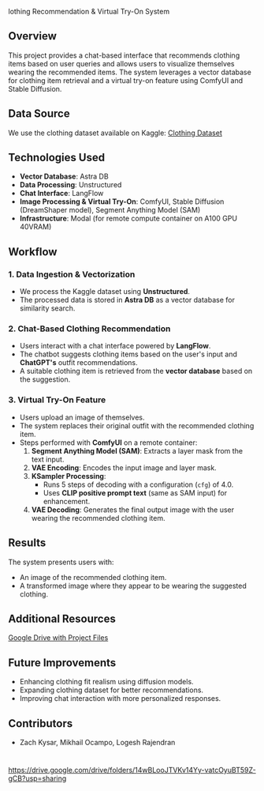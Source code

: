 
lothing Recommendation & Virtual Try-On System

## Overview
This project provides a chat-based interface that recommends clothing items based on user queries and allows users to visualize themselves wearing the recommended items. The system leverages a vector database for clothing item retrieval and a virtual try-on feature using ComfyUI and Stable Diffusion.

## Data Source
We use the clothing dataset available on Kaggle:
[Clothing Dataset](https://www.kaggle.com/datasets/agrigorev/clothing-dataset-full/data)

## Technologies Used
- **Vector Database**: Astra DB
- **Data Processing**: Unstructured
- **Chat Interface**: LangFlow
- **Image Processing & Virtual Try-On**: ComfyUI, Stable Diffusion (DreamShaper model), Segment Anything Model (SAM)
- **Infrastructure**: Modal (for remote compute container on A100 GPU 40VRAM)

## Workflow
### 1. Data Ingestion & Vectorization
- We process the Kaggle dataset using **Unstructured**.
- The processed data is stored in **Astra DB** as a vector database for similarity search.

### 2. Chat-Based Clothing Recommendation
- Users interact with a chat interface powered by **LangFlow**.
- The chatbot suggests clothing items based on the user's input and **ChatGPT's** outfit recommendations.
- A suitable clothing item is retrieved from the **vector database** based on the suggestion.

### 3. Virtual Try-On Feature
- Users upload an image of themselves.
- The system replaces their original outfit with the recommended clothing item.
- Steps performed with **ComfyUI** on a remote container:
  1. **Segment Anything Model (SAM)**: Extracts a layer mask from the text input.
  2. **VAE Encoding**: Encodes the input image and layer mask.
  3. **KSampler Processing**:
     - Runs 5 steps of decoding with a configuration (`cfg`) of 4.0.
     - Uses **CLIP positive prompt text** (same as SAM input) for enhancement.
  4. **VAE Decoding**: Generates the final output image with the user wearing the recommended clothing item.

## Results
The system presents users with:
- An image of the recommended clothing item.
- A transformed image where they appear to be wearing the suggested clothing.

## Additional Resources
[Google Drive with Project Files](https://drive.google.com/drive/folders/14wBLooJTVKv14Yy-vatcOyuBT59Z-gCB?usp=sharing)

## Future Improvements
- Enhancing clothing fit realism using diffusion models.
- Expanding clothing dataset for better recommendations.
- Improving chat interaction with more personalized responses.

## Contributors
- Zach Kysar, Mikhail Ocampo, Logesh Rajendran



#

https://drive.google.com/drive/folders/14wBLooJTVKv14Yy-vatcOyuBT59Z-gCB?usp=sharing
